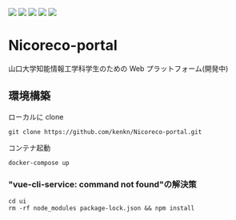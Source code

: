 ![](https://img.shields.io/badge/npm-7.13.0-blue)
![](https://img.shields.io/badge/node-10.19.0-blue)
![](https://img.shields.io/badge/vue/cli-4.5.13-brightgreen)
![](https://img.shields.io/badge/Go-1.15-orange)
![](https://img.shields.io/badge/Fiber-2.18.0-orange)

# Nicoreco-portal

山口大学知能情報工学科学生のための Web プラットフォーム(開発中)

## 環境構築

ローカルに clone

```
git clone https://github.com/kenkn/Nicoreco-portal.git
```

コンテナ起動

```
docker-compose up
```

### "vue-cli-service: command not found"の解決策

```
cd ui
rm -rf node_modules package-lock.json && npm install
```

